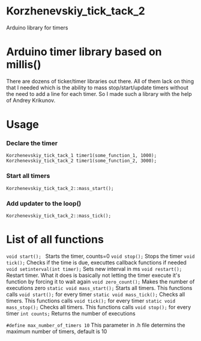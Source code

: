 # Korzhenevskiy_tick_tack_2
Arduino library for timers   
 
# Arduino timer library based on millis()

There are dozens of ticker/timer libraries out there. All of them lack on thing that I needed which is the ability to mass stop/start/update timers without the need to add a line for each timer. So I made such a library with the help of Andrey Krikunov.


# Usage

### Declare the timer
```
Korzhenevskiy_tick_tack_1 timer1(some_function_1, 1000);
Korzhenevskiy_tick_tack_2 timer1(some_function_2, 3000);
```
### Start all timers
```
Korzhenevskiy_tick_tack_2::mass_start();
```
### Add updater to the loop()
```
Korzhenevskiy_tick_tack_2::mass_tick();
```


# List of all functions

```void start(); ``` 
Starts the timer, counts=0
	```void stop();```
 Stops the timer
	```void tick();```
 Checks if the time is due, executtes callback functions if needed
	```void setinterval(int timer);```
 Sets new interval in ms
	```void restart();```
 Restart timer. What it does is basically not letting the timer execute it's function by forcing it to wait again
	```void zero_count();```
 Makes the number of executions zero
	```static void mass_start();```
 Starts all timers.  This functions calls 	```void start();``` for every timer
	```static void mass_tick();```
 Checks all timers. This functions calls 	```void tick();``` for every timer
	```static void mass_stop();```
 Checks all timers. This functions calls 	```void stop();``` for every timer
	```int counts;```
 Returns the number of executions
 
 ```#define max_number_of_timers 10```
 This parameter in .h file determins the maximum number of timers, default is 10
 
